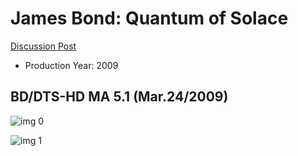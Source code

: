 # James Bond: Quantum of Solace

[Discussion Post](https://www.avsforum.com/threads/bass-eq-for-filtered-movies.2995212/post-56921212)

* Production Year: 2009

## BD/DTS-HD MA 5.1 (Mar.24/2009)

![img 0](https://i.imgur.com/KLFUriz.jpg)

![img 1](https://i.imgur.com/70wok9E.png)


